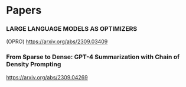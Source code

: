 # Papers
### LARGE LANGUAGE MODELS AS OPTIMIZERS(OPRO)
https://arxiv.org/abs/2309.03409

### From Sparse to Dense: GPT-4 Summarization with Chain of Density Prompting
https://arxiv.org/abs/2309.04269